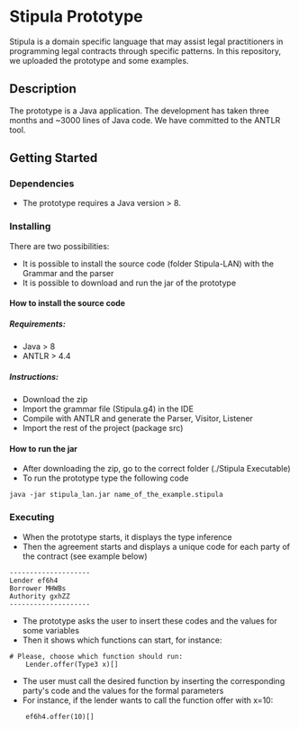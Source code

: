 # Stipula Prototype

Stipula is a domain specific language that may assist legal practitioners in programming legal contracts through specific patterns.
In this repository, we uploaded the prototype and some examples.

## Description

The prototype is a Java application. The development has taken three months and ~3000 lines of Java code. 
We have committed to the ANTLR tool.

## Getting Started

### Dependencies

* The prototype requires a Java version > 8.

### Installing

There are two possibilities:
* It is possible to install the source code (folder Stipula-LAN) with the Grammar and the parser 
* It is possible to download and run the jar of the prototype


#### How to install the source code

##### Requirements:
* Java > 8
* ANTLR > 4.4

##### Instructions:
* Download the zip
* Import the grammar file (Stipula.g4) in the IDE
* Compile with ANTLR and generate the Parser, Visitor, Listener
* Import the rest of the project (package src)

#### How to run the jar

* After downloading the zip, go to the correct folder (./Stipula Executable)
* To run the prototype type the following code
```
java -jar stipula_lan.jar name_of_the_example.stipula
```
 
### Executing

* When the prototype starts, it displays the type inference 
* Then the agreement starts and displays a unique code for each party of the contract (see example below)
```
--------------------
Lender ef6h4
Borrower MHWBs
Authority gxhZZ
--------------------
```
* The prototype asks the user to insert these codes and the values for some variables
* Then it shows which functions can start, for instance:
```
# Please, choose which function should run: 
	Lender.offer(Type3 x)[]
```
* The user must call the desired function by inserting the corresponding party's code and the values for the formal parameters
* For instance, if the lender wants to call the function offer with x=10:
```
	ef6h4.offer(10)[]
```
